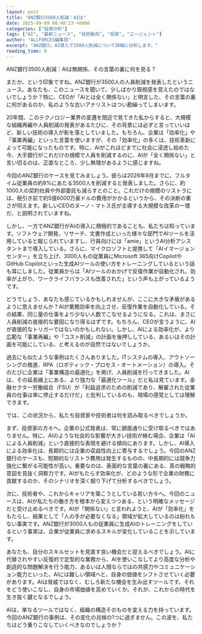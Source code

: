 ```yaml
---
layout: post
title: "ANZ銀行3500人削減：AIは"
date: 2025-09-09 08:40:13 +0000
categories: ["投資分析"]
tags: ["AI", "最新ニュース", "技術動向", "投資", "エージェント"]
author: "ALLFORCES編集部"
excerpt: "ANZ銀行、AI導入で3500人削減について詳細に分析します。"
reading_time: 8
---
```


ANZ銀行3500人削減：AIは無関係、その言葉の裏に何を見る？

またか、という印象ですね。ANZ銀行が3500人の人員削減を発表したというニュース。あなたも、このニュースを聞いて、少しばかり既視感を覚えたのではないでしょうか？特に、CEOが「AIとは全く関係ない」と明言した、その言葉の裏に何があるのか、私のような古いアナリストはつい勘繰ってしまいます。

20年間、このテクノロジー業界の変遷を間近で見てきた私からすると、大規模な組織再編や人員削減の発表があるたびに、その背景には必ずと言っていいほど、新しい技術の導入が影を落としていました。もちろん、企業は「効率化」や「事業再編」といった言葉を使いますが、その「効率化」の多くは、技術革新によって可能になったものです。特に、AIがこれほどまでに社会に浸透し始めた今、大手銀行がこれだけの規模で人員を削減するのに、AIが「全く関係ない」と言い切るのは、正直なところ、少し無理があるように感じますね。

今回のANZ銀行のケースを見てみましょう。彼らは2026年9月までに、フルタイム従業員の約8%にあたる3500人を削減すると発表しました。さらに、約1000人の契約社員や外部委託も減らすとのこと。これだけの規模のリストラには、税引き前で約5億6000万豪ドルの費用がかかるというから、その決断の重さが伺えます。新しいCEOのヌーノ・マトス氏が主導する大規模な改革の一環だ、と説明されていますね。

しかし、一方でANZ銀行がAIの導入に積極的であることも、私たちは知っています。ソフトウェア開発、リサーチ、文書作成といった様々な部門でAIツールを活用していると報じられていますし、行員向けには「amie」というAI分析アシスタントまで導入している。さらに、マイクロソフトと提携して「AIイマージョンセンター」を立ち上げ、3000人もの従業員にMicrosoft 365向けCopilotやGitHub Copilotといった生成AIツールの使い方をトレーニングしているという話も耳にしました。従業員からは「AIツールのおかげで反復作業が自動化され、効率が上がり、ワークライフバランスも改善された」という声も上がっているようです。

どうでしょう、あなたも感じているかもしれませんが、ここに大きな矛盾があるように思えませんか？AIが業務効率を向上させ、反復作業を自動化している。その結果、同じ量の仕事をより少ない人数でこなせるようになる。これは、まさに人員削減の直接的な要因になり得るはずです。もちろん、CEOが言うように、AIが直接的なトリガーではないのかもしれない。しかし、AIによる効率化が、より広範な「事業再編」や「コスト削減」の計画を後押ししている、あるいはその計画を可能にしている、と考えるのが自然ではないでしょうか。

過去にも似たような事例はたくさんありました。ITシステムの導入、アウトソーシングの推進、RPA（ロボティック・プロセス・オートメーション）の導入。そのたびに企業は「事業構造の最適化」を掲げ、人員削減を行ってきました。AIは、その延長線上にある、より強力な「最適化ツール」だと私は見ています。金融セクター労働組合（FSU）が「利益追求のための削減であり、解雇された従業員の仕事は単に停止するだけだ」と批判しているのも、現場の感覚としては理解できます。

では、この状況から、私たち投資家や技術者は何を読み取るべきでしょうか。

まず、投資家の方々へ。企業の公式発表は、常に額面通りに受け取るべきではありません。特に、AIのような社会的な影響が大きい技術が絡む場合、企業は「AIによる人員削減」という直接的な表現を避ける傾向にあります。しかし、AI導入による効率化は、長期的には企業の収益性向上に寄与するでしょう。今回のANZ銀行のケースも、短期的なリストラ費用は発生するものの、中長期的には競争力強化に繋がる可能性が高い。重要なのは、表面的な言葉の裏にある、真の戦略的意図を見抜く洞察力です。AIがもたらす効率化が、どのような形で企業の財務に貢献するのか、そのシナリオを深く掘り下げて分析するべきでしょう。

次に、技術者や、これからキャリアを築こうとしている若い方々へ。今回のニュースは、AIが私たちの働き方を根本から変えつつある、という明確なメッセージだと受け止めるべきです。AIが「関係ない」と言われようと、AIが「効率化」をもたらし、結果として「人の手が必要なくなる」領域が拡大しているのは紛れもない事実です。ANZ銀行が3000人もの従業員に生成AIのトレーニングをしているという事実は、企業が従業員に求めるスキルが変化していることを示しています。

あなたも、自分のスキルセットを見直す良い機会だと捉えるべきでしょう。AIに代替されやすい反復的で定型的な業務から、AIを使いこなしてより高度な分析や創造的な問題解決を行う能力、あるいは人間ならではの共感力やコミュニケーション能力といった、AIには難しい領域へと、自身の価値をシフトさせていく必要があります。AIは脅威ではなく、むしろ新たな機会を生み出すツールです。それをどう使いこなし、自身の市場価値を高めていくか。それが、これからの時代を生き抜く鍵となるでしょう。

AIは、単なるツールではなく、組織の構造そのものを変える力を持っています。今回のANZ銀行の事例は、その変化の兆候の1つに過ぎません。この波を、私たちはどう乗りこなしていくべきなのでしょうか？

